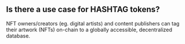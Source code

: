 ## Is there a use case for HASHTAG tokens?

NFT owners/creators (eg. digital artists) and content publishers can tag their
artwork (NFTs) on-chain to a globally accessible, decentralized database.
